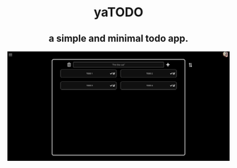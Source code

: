 # <center>yaTODO</center>

## <center>a simple and minimal todo app.</center>

![yaTODO](./app.png)
